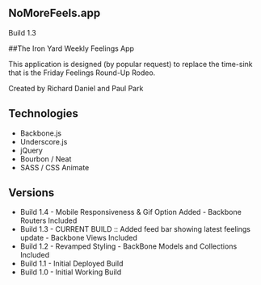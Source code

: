 ## NoMoreFeels.app
Build 1.3

##The Iron Yard Weekly Feelings App

This application is designed (by popular request) to replace the time-sink that is the Friday Feelings Round-Up Rodeo.

Created by Richard Daniel and Paul Park

## Technologies
* Backbone.js
* Underscore.js
* jQuery
* Bourbon / Neat
* SASS / CSS Animate


## Versions
* Build 1.4 - Mobile Responsiveness & Gif Option Added - Backbone Routers Included
* Build 1.3 - CURRENT BUILD :: Added feed bar showing latest feelings update - Backbone Views Included
* Build 1.2 - Revamped Styling - BackBone Models and Collections Included
* Build 1.1 - Initial Deployed Build
* Build 1.0 - Initial Working Build
